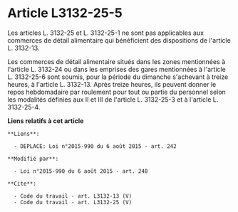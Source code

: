 # Article L3132-25-5

Les articles L. 3132-25 et L. 3132-25-1 ne sont pas applicables aux commerces de détail alimentaire qui bénéficient des
dispositions de l'article L. 3132-13.

Les commerces de détail alimentaire situés dans les zones mentionnées à l'article L. 3132-24 ou dans les emprises des gares
mentionnées à l'article L. 3132-25-6 sont soumis, pour la période du dimanche s'achevant à treize heures, à l'article L.
3132-13. Après treize heures, ils peuvent donner le repos hebdomadaire par roulement pour tout ou partie du personnel selon
les modalités définies aux II et III de l'article L. 3132-25-3 et à l'article L. 3132-25-4.

**Liens relatifs à cet article**

	**Liens**:

	  - DEPLACE: Loi n°2015-990 du 6 août 2015 - art. 242

	**Modifié par**:

	  - Loi n°2015-990 du 6 août 2015 - art. 248

	**Cite**:

	  - Code du travail - art. L3132-13 (V)
	  - Code du travail - art. L3132-25 (V)
